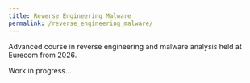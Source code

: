 ```yaml
---
title: Reverse Engineering Malware
permalink: /reverse_engineering_malware/
---
```


Advanced course in reverse engineering and malware analysis held at Eurecom from 2026.

Work in progress...